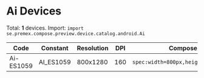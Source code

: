 # Ai Devices

Total: **1** devices. Import: `import se.premex.compose.preview.device.catalog.android.Ai`

| Code | Constant | Resolution | DPI | Compose Spec | Preview Usage |
|------|----------|------------|-----|-------------|---------------|
| Ai-ES1059 | AI_ES1059 | 800x1280 | 160 | `spec:width=800px,height=1280px,dpi=160` | `@Preview(device = Ai.AI_ES1059)` |

<!-- Generated automatically. Do not edit manually. -->
